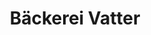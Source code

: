 ---
title: "Bäckerei Vatter"
url: /neustadt-am-ruebenberge/baeckerei-vatter-amedorfer-strasse/
shop: Bäckerei
---